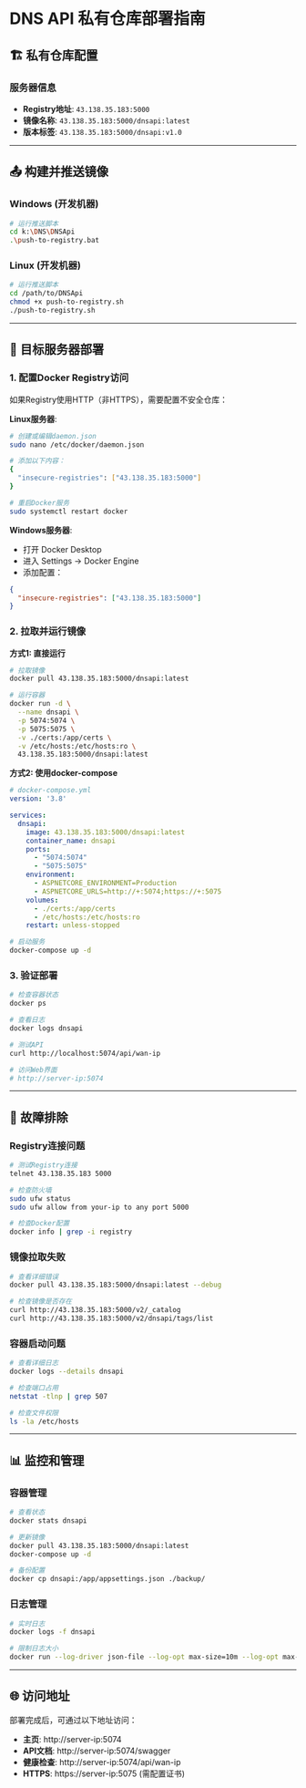 # DNS API 私有仓库部署指南

## 🏗️ 私有仓库配置

### 服务器信息
- **Registry地址**: `43.138.35.183:5000`
- **镜像名称**: `43.138.35.183:5000/dnsapi:latest`
- **版本标签**: `43.138.35.183:5000/dnsapi:v1.0`

---

## 📤 构建并推送镜像

### Windows (开发机器)
```bash
# 运行推送脚本
cd k:\DNS\DNSApi
.\push-to-registry.bat
```

### Linux (开发机器)
```bash
# 运行推送脚本
cd /path/to/DNSApi
chmod +x push-to-registry.sh
./push-to-registry.sh
```

---

## 🎯 目标服务器部署

### 1. 配置Docker Registry访问

如果Registry使用HTTP（非HTTPS），需要配置不安全仓库：

**Linux服务器**:
```bash
# 创建或编辑daemon.json
sudo nano /etc/docker/daemon.json

# 添加以下内容：
{
  "insecure-registries": ["43.138.35.183:5000"]
}

# 重启Docker服务
sudo systemctl restart docker
```

**Windows服务器**:
- 打开 Docker Desktop
- 进入 Settings -> Docker Engine
- 添加配置：
```json
{
  "insecure-registries": ["43.138.35.183:5000"]
}
```

### 2. 拉取并运行镜像

**方式1: 直接运行**
```bash
# 拉取镜像
docker pull 43.138.35.183:5000/dnsapi:latest

# 运行容器
docker run -d \
  --name dnsapi \
  -p 5074:5074 \
  -p 5075:5075 \
  -v ./certs:/app/certs \
  -v /etc/hosts:/etc/hosts:ro \
  43.138.35.183:5000/dnsapi:latest
```

**方式2: 使用docker-compose**
```yaml
# docker-compose.yml
version: '3.8'

services:
  dnsapi:
    image: 43.138.35.183:5000/dnsapi:latest
    container_name: dnsapi
    ports:
      - "5074:5074"
      - "5075:5075"
    environment:
      - ASPNETCORE_ENVIRONMENT=Production
      - ASPNETCORE_URLS=http://+:5074;https://+:5075
    volumes:
      - ./certs:/app/certs
      - /etc/hosts:/etc/hosts:ro
    restart: unless-stopped
```

```bash
# 启动服务
docker-compose up -d
```

### 3. 验证部署

```bash
# 检查容器状态
docker ps

# 查看日志
docker logs dnsapi

# 测试API
curl http://localhost:5074/api/wan-ip

# 访问Web界面
# http://server-ip:5074
```

---

## 🔧 故障排除

### Registry连接问题
```bash
# 测试Registry连接
telnet 43.138.35.183 5000

# 检查防火墙
sudo ufw status
sudo ufw allow from your-ip to any port 5000

# 检查Docker配置
docker info | grep -i registry
```

### 镜像拉取失败
```bash
# 查看详细错误
docker pull 43.138.35.183:5000/dnsapi:latest --debug

# 检查镜像是否存在
curl http://43.138.35.183:5000/v2/_catalog
curl http://43.138.35.183:5000/v2/dnsapi/tags/list
```

### 容器启动问题
```bash
# 查看详细日志
docker logs --details dnsapi

# 检查端口占用
netstat -tlnp | grep 507

# 检查文件权限
ls -la /etc/hosts
```

---

## 📊 监控和管理

### 容器管理
```bash
# 查看状态
docker stats dnsapi

# 更新镜像
docker pull 43.138.35.183:5000/dnsapi:latest
docker-compose up -d

# 备份配置
docker cp dnsapi:/app/appsettings.json ./backup/
```

### 日志管理
```bash
# 实时日志
docker logs -f dnsapi

# 限制日志大小
docker run --log-driver json-file --log-opt max-size=10m --log-opt max-file=3 ...
```

---

## 🌐 访问地址

部署完成后，可通过以下地址访问：

- **主页**: http://server-ip:5074
- **API文档**: http://server-ip:5074/swagger
- **健康检查**: http://server-ip:5074/api/wan-ip
- **HTTPS**: https://server-ip:5075 (需配置证书)